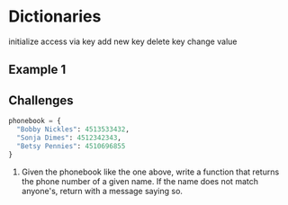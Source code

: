 
# Dictionaries

initialize
access via key
add new key
delete key
change value


## Example 1



## Challenges

```py
phonebook = {
  "Bobby Nickles": 4513533432,
  "Sonja Dimes": 4512342343,
  "Betsy Pennies": 4510696855
}
```

1. Given the phonebook like the one above, write a function that returns the phone number of a given name. If the name does not match anyone's, return with a message saying so.
